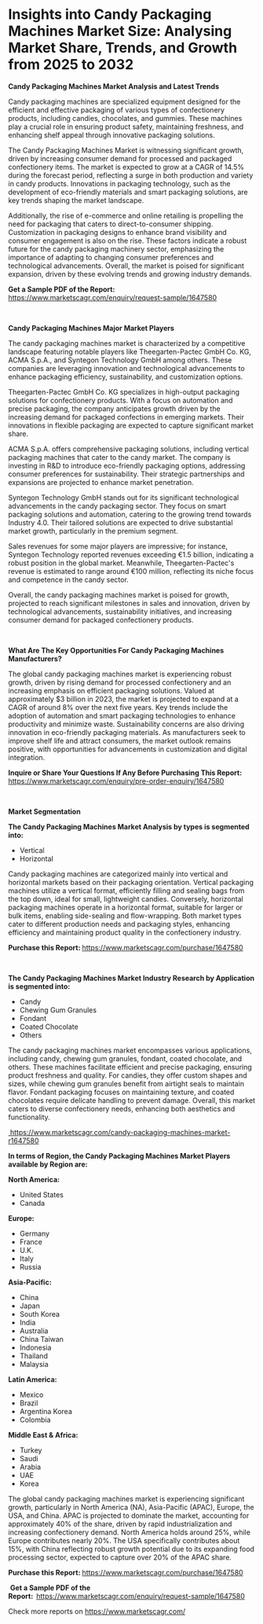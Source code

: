 <p><h1>Insights into Candy Packaging Machines Market Size: Analysing Market Share, Trends, and Growth from 2025 to 2032</h1></p><p><strong>Candy Packaging Machines Market Analysis and Latest Trends</strong></p>
<p><p>Candy packaging machines are specialized equipment designed for the efficient and effective packaging of various types of confectionery products, including candies, chocolates, and gummies. These machines play a crucial role in ensuring product safety, maintaining freshness, and enhancing shelf appeal through innovative packaging solutions.</p><p>The Candy Packaging Machines Market is witnessing significant growth, driven by increasing consumer demand for processed and packaged confectionery items. The market is expected to grow at a CAGR of 14.5% during the forecast period, reflecting a surge in both production and variety in candy products. Innovations in packaging technology, such as the development of eco-friendly materials and smart packaging solutions, are key trends shaping the market landscape. </p><p>Additionally, the rise of e-commerce and online retailing is propelling the need for packaging that caters to direct-to-consumer shipping. Customization in packaging designs to enhance brand visibility and consumer engagement is also on the rise. These factors indicate a robust future for the candy packaging machinery sector, emphasizing the importance of adapting to changing consumer preferences and technological advancements. Overall, the market is poised for significant expansion, driven by these evolving trends and growing industry demands.</p></p>
<p><strong>Get a Sample PDF of the Report:&nbsp;</strong> <a href="https://www.marketscagr.com/enquiry/request-sample/1647580?utm_campaign=1126&utm_medium=2&utm_source=Github&utm_content=ia&utm_term=21022025&utm_id=candy-packaging-machines">https://www.marketscagr.com/enquiry/request-sample/1647580</a></p>
<p>&nbsp;</p>
<p><strong>Candy Packaging Machines Major Market Players</strong></p>
<p><p>The candy packaging machines market is characterized by a competitive landscape featuring notable players like Theegarten-Pactec GmbH Co. KG, ACMA S.p.A., and Syntegon Technology GmbH among others. These companies are leveraging innovation and technological advancements to enhance packaging efficiency, sustainability, and customization options.</p><p>Theegarten-Pactec GmbH Co. KG specializes in high-output packaging solutions for confectionery products. With a focus on automation and precise packaging, the company anticipates growth driven by the increasing demand for packaged confections in emerging markets. Their innovations in flexible packaging are expected to capture significant market share.</p><p>ACMA S.p.A. offers comprehensive packaging solutions, including vertical packaging machines that cater to the candy market. The company is investing in R&D to introduce eco-friendly packaging options, addressing consumer preferences for sustainability. Their strategic partnerships and expansions are projected to enhance market penetration.</p><p>Syntegon Technology GmbH stands out for its significant technological advancements in the candy packaging sector. They focus on smart packaging solutions and automation, catering to the growing trend towards Industry 4.0. Their tailored solutions are expected to drive substantial market growth, particularly in the premium segment.</p><p>Sales revenues for some major players are impressive; for instance, Syntegon Technology reported revenues exceeding €1.5 billion, indicating a robust position in the global market. Meanwhile, Theegarten-Pactec's revenue is estimated to range around €100 million, reflecting its niche focus and competence in the candy sector.</p><p>Overall, the candy packaging machines market is poised for growth, projected to reach significant milestones in sales and innovation, driven by technological advancements, sustainability initiatives, and increasing consumer demand for packaged confectionery products.</p></p>
<p>&nbsp;</p>
<p><strong>What Are The Key Opportunities For Candy Packaging Machines Manufacturers?</strong></p>
<p><p>The global candy packaging machines market is experiencing robust growth, driven by rising demand for processed confectionery and an increasing emphasis on efficient packaging solutions. Valued at approximately $3 billion in 2023, the market is projected to expand at a CAGR of around 8% over the next five years. Key trends include the adoption of automation and smart packaging technologies to enhance productivity and minimize waste. Sustainability concerns are also driving innovation in eco-friendly packaging materials. As manufacturers seek to improve shelf life and attract consumers, the market outlook remains positive, with opportunities for advancements in customization and digital integration.</p></p>
<p><strong>Inquire or Share Your Questions If Any Before Purchasing This Report:</strong> <a href="https://www.marketscagr.com/enquiry/pre-order-enquiry/1647580?utm_campaign=1126&utm_medium=2&utm_source=Github&utm_content=ia&utm_term=21022025&utm_id=candy-packaging-machines">https://www.marketscagr.com/enquiry/pre-order-enquiry/1647580</a></p>
<p>&nbsp;</p>
<p><strong>Market Segmentation</strong></p>
<p><strong>The Candy Packaging Machines Market Analysis by types is segmented into:</strong></p>
<p><ul><li>Vertical</li><li>Horizontal</li></ul></p>
<p><p>Candy packaging machines are categorized mainly into vertical and horizontal markets based on their packaging orientation. Vertical packaging machines utilize a vertical format, efficiently filling and sealing bags from the top down, ideal for small, lightweight candies. Conversely, horizontal packaging machines operate in a horizontal format, suitable for larger or bulk items, enabling side-sealing and flow-wrapping. Both market types cater to different production needs and packaging styles, enhancing efficiency and maintaining product quality in the confectionery industry.</p></p>
<p><strong>Purchase this Report:&nbsp;</strong><a href="https://www.marketscagr.com/purchase/1647580?utm_campaign=1126&utm_medium=2&utm_source=Github&utm_content=ia&utm_term=21022025&utm_id=candy-packaging-machines">https://www.marketscagr.com/purchase/1647580</a></p>
<p>&nbsp;</p>
<p><strong>The Candy Packaging Machines Market Industry Research by Application is segmented into:</strong></p>
<p><ul><li>Candy</li><li>Chewing Gum Granules</li><li>Fondant</li><li>Coated Chocolate</li><li>Others</li></ul></p>
<p><p>The candy packaging machines market encompasses various applications, including candy, chewing gum granules, fondant, coated chocolate, and others. These machines facilitate efficient and precise packaging, ensuring product freshness and quality. For candies, they offer custom shapes and sizes, while chewing gum granules benefit from airtight seals to maintain flavor. Fondant packaging focuses on maintaining texture, and coated chocolates require delicate handling to prevent damage. Overall, this market caters to diverse confectionery needs, enhancing both aesthetics and functionality.</p></p>
<p><a href="https://www.marketscagr.com/candy-packaging-machines-market-r1647580?utm_campaign=1126&utm_medium=2&utm_source=Github&utm_content=ia&utm_term=21022025&utm_id=candy-packaging-machines">&nbsp;https://www.marketscagr.com/candy-packaging-machines-market-r1647580</a></p>
<p><strong>In terms of Region, the Candy Packaging Machines Market Players available by Region are:</strong></p>
<p>
    <p> <strong> North America: </strong>
        <ul>
            <li>United States</li>
            <li>Canada</li>
        </ul>
        </p> 
    <p> <strong> Europe: </strong>
        <ul>
            <li>Germany</li>
            <li>France</li>
            <li>U.K.</li>
            <li>Italy</li>
            <li>Russia</li>
        </ul>
        </p> 
    <p> <strong> Asia-Pacific: </strong>
        <ul>
            <li>China</li>
            <li>Japan</li>
            <li>South Korea</li>
            <li>India</li>
            <li>Australia</li>
            <li>China Taiwan</li>
            <li>Indonesia</li>
            <li>Thailand</li>
            <li>Malaysia</li>
        </ul>
        </p> 
    <p> <strong> Latin America: </strong>
        <ul>
            <li>Mexico</li>
            <li>Brazil</li>
            <li>Argentina Korea</li>
            <li>Colombia</li>
        </ul>
        </p> 
    <p> <strong> Middle East & Africa: </strong>
        <ul>
            <li>Turkey</li>
            <li>Saudi</li>
            <li>Arabia</li>
            <li>UAE</li>
            <li>Korea</li>
        </ul>
    </p>
    </p>
<p><p>The global candy packaging machines market is experiencing significant growth, particularly in North America (NA), Asia-Pacific (APAC), Europe, the USA, and China. APAC is projected to dominate the market, accounting for approximately 40% of the share, driven by rapid industrialization and increasing confectionery demand. North America holds around 25%, while Europe contributes nearly 20%. The USA specifically contributes about 15%, with China reflecting robust growth potential due to its expanding food processing sector, expected to capture over 20% of the APAC share.</p></p>
<p><strong>Purchase this Report: </strong><a href="https://www.marketscagr.com/purchase/1647580?utm_campaign=1126&utm_medium=2&utm_source=Github&utm_content=ia&utm_term=21022025&utm_id=candy-packaging-machines">https://www.marketscagr.com/purchase/1647580</a></p>
<p>&nbsp;<strong>Get a Sample PDF of the Report:&nbsp;&nbsp;</strong><a href="https://www.marketscagr.com/enquiry/request-sample/1647580?utm_campaign=1126&utm_medium=2&utm_source=Github&utm_content=ia&utm_term=21022025&utm_id=candy-packaging-machines">https://www.marketscagr.com/enquiry/request-sample/1647580</a></p>
<p><strong></strong></p>
<p>Check more reports on <a href="https://www.marketscagr.com/?utm_campaign=1126&utm_medium=2&utm_source=Github&utm_content=ia&utm_term=21022025&utm_id=candy-packaging-machines">https://www.marketscagr.com/</a></p>